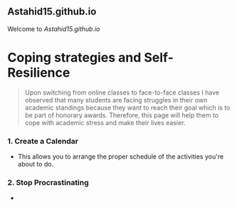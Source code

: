 ## Astahid15.github.io
Welcome to *Astahid15.github.io*
# Coping strategies and Self-Resilience
>Upon switching from online classes to face-to-face classes I have observed that many students are facing struggles in their own academic standings because they want to reach their goal which is to be part of honorary awards. Therefore, this page will help them to cope with academic stress and make their lives easier.
### 1. Create a Calendar
- This allows you to arrange the proper schedule of the activities you're about to do.
### 2. Stop Procrastinating
- 
